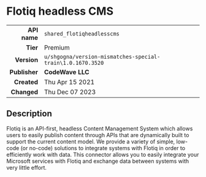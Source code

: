 # Flotiq headless CMS
| | |
|-:|-|
|**API name**|`shared_flotiqheadlesscms`|
|**Tier**|Premium|
|**Version**|`u/shgogna/version-mismatches-special-train\1.0.1670.3520`|
|**Publisher**|**CodeWave LLC**|
|**Created**|Thu Apr 15 2021|
|**Changed**|Thu Dec 07 2023|

## Description
Flotiq is an API-first, headless Content Management System which allows users to easily publish content through APIs that are dynamically built to support the current content model. We provide a variety of simple, low-code (or no-code) solutions to integrate systems with Flotiq in order to efficiently work with data. This connector allows you to easily integrate your Microsoft services with Flotiq and exchange data between systems with very little effort.
